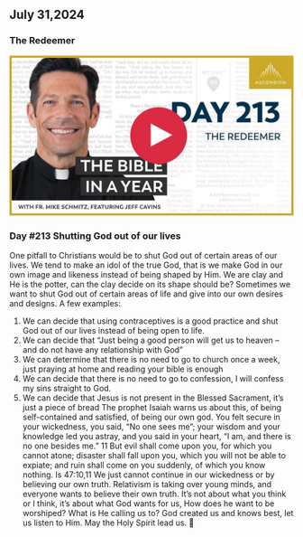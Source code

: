 ## July 31,2024

### The Redeemer

[![The Redeemer](https://raw.githubusercontent.com/linusjf/BIAY/main/July/jpgs/Day213.jpg)](https://youtu.be/4rxPE6GwQ7g "The Redeemer")

### Day #213 Shutting God out of our lives

One pitfall to Christians would be to shut God out of certain areas of our lives. We tend to make an idol of the true God, that is we make God in our own image and likeness instead of being shaped by Him. We are clay and He is the potter, can the clay decide on its shape should be?
Sometimes we want to shut God out of certain areas of life and give into our own desires and designs.
A few examples:

1. We can decide that using contraceptives is a good practice and shut God out of our lives instead of being open to life.
2. We can decide that “Just being a good person will get us to heaven – and do not have any relationship with God”
3. We can determine that there is no need to go to church once a week, just praying at home and reading your bible is enough
4. We can decide that there is no need to go to confession, I will confess my sins straight to God.
5. We can decide that Jesus is not present in the Blessed Sacrament, it’s just a piece of bread
   The prophet Isaiah warns us about this, of being self-contained and satisfied, of being our own god.
   You felt secure in your wickedness, you said, “No one sees me”; your wisdom and your knowledge led you astray, and you said in your heart, “I am, and there is no one besides me.” 11 But evil shall come upon you, for which you cannot atone; disaster shall fall upon you, which you will not be able to expiate; and ruin shall come on you suddenly, of which you know nothing. Is 47:10,11
   We just cannot continue in our wickedness or by believing our own truth. Relativism is taking over young minds, and everyone wants to believe their own truth. It’s not about what you think or I think, it’s about what God wants for us, How does he want to be worshiped? What is He calling us to?
   God created us and knows best, let us listen to Him.
   May the Holy Spirit lead us. 🙏
